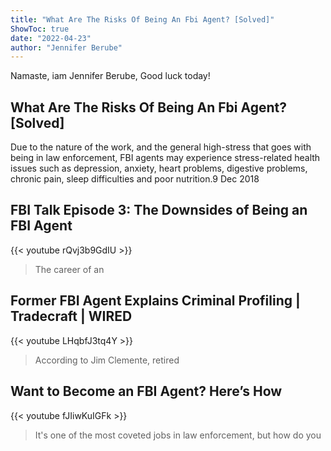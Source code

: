 ```yaml
---
title: "What Are The Risks Of Being An Fbi Agent? [Solved]"
ShowToc: true 
date: "2022-04-23"
author: "Jennifer Berube" 
---
```


Namaste, iam Jennifer Berube, Good luck today!
## What Are The Risks Of Being An Fbi Agent? [Solved]
Due to the nature of the work, and the general high-stress that goes with being in law enforcement, FBI agents may experience stress-related health issues such as depression, anxiety, heart problems, digestive problems, chronic pain, sleep difficulties and poor nutrition.9 Dec 2018

## FBI Talk Episode 3: The Downsides of Being an FBI Agent
{{< youtube rQvj3b9GdIU >}}
>The career of an 

## Former FBI Agent Explains Criminal Profiling | Tradecraft | WIRED
{{< youtube LHqbfJ3tq4Y >}}
>According to Jim Clemente, retired 

## Want to Become an FBI Agent? Here’s How
{{< youtube fJIiwKuIGFk >}}
>It's one of the most coveted jobs in law enforcement, but how do you 

